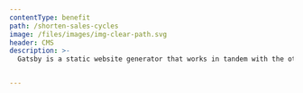 ```yaml
---
contentType: benefit
path: /shorten-sales-cycles
image: /files/images/img-clear-path.svg
header: CMS
description: >-
  Gatsby is a static website generator that works in tandem with the other technologies listed here on this page and many more. Our website is built using it and we want to help you build sites with it too!


---
```

